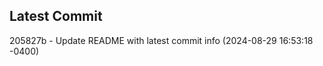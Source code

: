 
## Latest Commit
205827b - Update README with latest commit info (2024-08-29 16:53:18 -0400) <Yunxi-Zhou>
